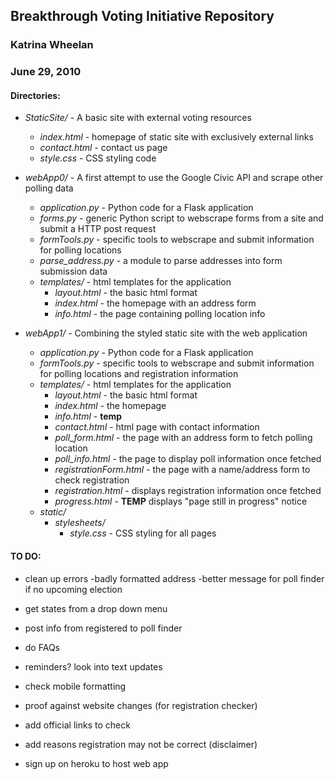 ## Breakthrough Voting Initiative Repository

### Katrina Wheelan
### June 29, 2010

#### Directories:

* *StaticSite/* - A basic site with external voting resources
  * *index.html* - homepage of static site with exclusively external links
  * *contact.html* - contact us page
  * *style.css* - CSS styling code
	
* *webApp0/* - A first attempt to use the Google Civic API and scrape other polling data
  * *application.py* - Python code for a Flask application
  * *forms.py* - generic Python script to webscrape forms from a site and submit a HTTP post request
  * *formTools.py* - specific tools to webscrape and submit information for polling locations
  * *parse_address.py* - a module to parse addresses into form submission data
  * *templates/* - html templates for the application
    * *layout.html* - the basic html format
    * *index.html* - the homepage with an address form
    * *info.html* - the page containing polling location info
	
* *webApp1/* - Combining the styled static site with the web application
  * *application.py* - Python code for a Flask application
  * *formTools.py* - specific tools to webscrape and submit information for polling locations and registration information
  * *templates/* - html templates for the application
    * *layout.html* - the basic html format
    * *index.html* - the homepage
    * *info.html* - **temp**
    * *contact.html* - html page with contact information
    * *poll_form.html* - the page with an address form to fetch polling location
    * *poll_info.html* - the page to display poll information once fetched
    * *registrationForm.html* - the page with a name/address form to check registration
    * *registration.html* - displays registration information once fetched
    * *progress.html* - **TEMP** displays "page still in progress" notice
  * *static/*
     * *stylesheets/*
       * *style.css* - CSS styling for all pages

#### TO DO:

- clean up errors
  -badly formatted address
  -better message for poll finder if no upcoming election
	
- get states from a drop down menu

- post info from registered to poll finder

- do FAQs

- reminders? look into text updates

- check mobile formatting

- proof against website changes (for registration checker)

- add official links to check

- add reasons registration may not be correct (disclaimer)

- sign up on heroku to host web app

